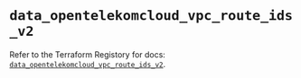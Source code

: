 # `data_opentelekomcloud_vpc_route_ids_v2`

Refer to the Terraform Registory for docs: [`data_opentelekomcloud_vpc_route_ids_v2`](https://registry.terraform.io/providers/opentelekomcloud/opentelekomcloud/1.35.6/docs/data-sources/vpc_route_ids_v2).
